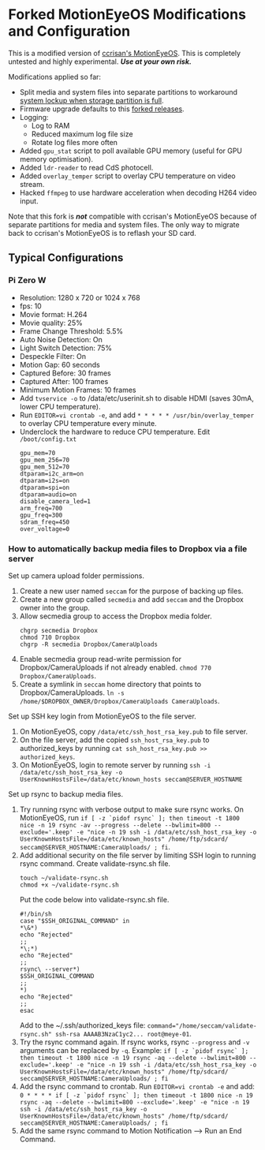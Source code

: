 # Forked MotionEyeOS Modifications and Configuration

This is a modified version of [ccrisan's MotionEyeOS](https://github.com/ccrisan/motioneyeos).
This is completely untested and highly experimental. __*Use at your own risk.*__

Modifications applied so far:

- Split media and system files into separate partitions to workaround [system lockup when storage partition is full](https://github.com/ccrisan/motioneyeos/issues/1164).
- Firmware upgrade defaults to this [forked releases](https://github.com/jasaw/motioneyeos/releases).
- Logging:
  - Log to RAM
  - Reduced maximum log file size
  - Rotate log files more often
- Added `gpu_stat` script to poll available GPU memory (useful for GPU memory optimisation).
- Added `ldr-reader` to read CdS photocell.
- Added `overlay_temper` script to overlay CPU temperature on video stream.
- Hacked `ffmpeg` to use hardware acceleration when decoding H264 video input.

Note that this fork is __*not*__ compatible with ccrisan's MotionEyeOS because of separate partitions for media and system files. The only way to migrate back to ccrisan's MotionEyeOS is to reflash your SD card.



## Typical Configurations


### Pi Zero W

* Resolution: 1280 x 720 or 1024 x 768
* fps: 10
* Movie format: H.264
* Movie quality: 25%
* Frame Change Threshold: 5.5%
* Auto Noise Detection: On
* Light Switch Detection: 75%
* Despeckle Filter: On
* Motion Gap: 60 seconds
* Captured Before: 30 frames
* Captured After: 100 frames
* Minimum Motion Frames: 10 frames
* Add `tvservice -o` to /data/etc/userinit.sh to disable HDMI (saves 30mA, lower CPU temperature).
* Run `EDITOR=vi crontab -e`, and add `* * * * * /usr/bin/overlay_temper` to overlay CPU temperature every minute.
* Underclock the hardware to reduce CPU temperature. Edit `/boot/config.txt`
  ```
  gpu_mem=70
  gpu_mem_256=70
  gpu_mem_512=70
  dtparam=i2c_arm=on
  dtparam=i2s=on
  dtparam=spi=on
  dtparam=audio=on
  disable_camera_led=1
  arm_freq=700
  gpu_freq=300
  sdram_freq=450
  over_voltage=0
  ```


### How to automatically backup media files to Dropbox via a file server

Set up camera upload folder permissions.
1. Create a new user named `seccam` for the purpose of backing up files.
2. Create a new group called `secmedia` and add `seccam` and the Dropbox owner into the group.
3. Allow secmedia group to access the Dropbox media folder.
   ```
   chgrp secmedia Dropbox
   chmod 710 Dropbox
   chgrp -R secmedia Dropbox/CameraUploads
   ```
4. Enable secmedia group read-write permission for Dropbox/CameraUploads if not already enabled. `chmod 770 Dropbox/CameraUploads`.
5. Create a symlink in `seccam` home directory that points to Dropbox/CameraUploads. `ln -s /home/$DROPBOX_OWNER/Dropbox/CameraUploads CameraUploads`.

Set up SSH key login from MotionEyeOS to the file server.
1. On MotionEyeOS, copy `/data/etc/ssh_host_rsa_key.pub` to file server.
2. On the file server, add the copied `ssh_host_rsa_key.pub` to authorized_keys by running `cat ssh_host_rsa_key.pub >> authorized_keys`.
3. On MotionEyeOS, login to remote server by running `ssh -i /data/etc/ssh_host_rsa_key -o UserKnownHostsFile=/data/etc/known_hosts seccam@SERVER_HOSTNAME`

Set up rsync to backup media files.
1. Try running rsync with verbose output to make sure rsync works. On MotionEyeOS, run ```if [ -z `pidof rsync` ]; then timeout -t 1800 nice -n 19 rsync -av --progress --delete --bwlimit=800 --exclude='.keep' -e "nice -n 19 ssh -i /data/etc/ssh_host_rsa_key -o UserKnownHostsFile=/data/etc/known_hosts" /home/ftp/sdcard/ seccam@SERVER_HOSTNAME:CameraUploads/ ; fi```.
2. Add additional security on the file server by limiting SSH login to running rsync command.
   Create validate-rsync.sh file.
   ```
   touch ~/validate-rsync.sh
   chmod +x ~/validate-rsync.sh
   ```
   Put the code below into validate-rsync.sh file.
   ```
   #!/bin/sh
   case "$SSH_ORIGINAL_COMMAND" in
   *\&*)
   echo "Rejected"
   ;;
   *\;*)
   echo "Rejected"
   ;;
   rsync\ --server*)
   $SSH_ORIGINAL_COMMAND
   ;;
   *)
   echo "Rejected"
   ;;
   esac
   ```
   Add to the ~/.ssh/authorized_keys file: `command="/home/seccam/validate-rsync.sh" ssh-rsa AAAAB3NzaC1yc2... root@meye-01`.
3. Try the rsync command again. If rsync works, rsync `--progress` and `-v` arguments can be replaced by `-q`.
   Example: ```if [ -z `pidof rsync` ]; then timeout -t 1800 nice -n 19 rsync -aq --delete --bwlimit=800 --exclude='.keep' -e "nice -n 19 ssh -i /data/etc/ssh_host_rsa_key -o UserKnownHostsFile=/data/etc/known_hosts" /home/ftp/sdcard/ seccam@SERVER_HOSTNAME:CameraUploads/ ; fi```
4. Add the rsync command to crontab. Run `EDITOR=vi crontab -e` and add:
   ```0 * * * * if [ -z `pidof rsync` ]; then timeout -t 1800 nice -n 19 rsync -aq --delete --bwlimit=800 --exclude='.keep' -e "nice -n 19 ssh -i /data/etc/ssh_host_rsa_key -o UserKnownHostsFile=/data/etc/known_hosts" /home/ftp/sdcard/ seccam@SERVER_HOSTNAME:CameraUploads/ ; fi```
5. Add the same rsync command to Motion Notification --> Run an End Command.
